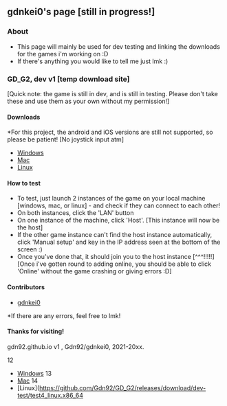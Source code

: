 ## gdnkei0's page [still in progress!]

### About
- This page will mainly be used for dev testing and linking the downloads for the games i'm working on :D
- If there's anything you would like to tell me just lmk :)

### GD_G2, dev v1 [temp download site]
[Quick note: the game is still in dev, and is still in testing. Please don't take these and use them as your own without my permission!]

#### Downloads
*For this project, the android and iOS versions are still not supported, so please be patient! [No joystick input atm]
- [Windows](https://github.com/Gdn92/GD_G2/releases/download/dev-test/test4_win.exe)
- [Mac](https://github.com/Gdn92/GD_G2/releases/download/dev-test/test4_macos.dmg)
- [Linux](https://github.com/Gdn92/GD_G2/releases/download/dev-test/test4_linux.x86_64)

#### How to test
- To test, just launch 2 instances of the game on your local machine [windows, mac, or linux] - and check if they can connect to each other! 
- On both instances, click the 'LAN' button
- On one instance of the machine, click 'Host'.  [This instance will now be the host]
- If the other game instance can't find the host instance automatically, click 'Manual setup' and key in the IP address seen at the bottom of the screen :)
- Once you've done that, it should join you to the host instance [^^^!!!!!]
[Once i've gotten round to adding online, you should be able to click 'Online' without the game crashing or giving errors :D]

#### Contributors
- [gdnkei0](https://github.com/Gdn92/)

*If there are any errors, feel free to lmk!

#### Thanks for visiting!

gdn92.github.io v1 , Gdn92/gdnkei0, 2021-20xx.

12
- [Windows](https://github.com/Gdn92/GD_G2/releases/download/dev-test/test4_win.exe)
13
- [Mac](https://github.com/Gdn92/GD_G2/releases/download/dev-test/test4_macos.dmg)
14
- [Linux](https://github.com/Gdn92/GD_G2/releases/download/dev-test/test4_linux.x86_64
